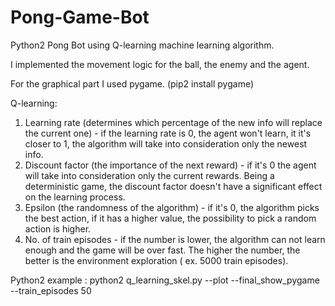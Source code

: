# Pong-Game-Bot

Python2 Pong Bot using Q-learning machine learning algorithm.

I implemented the movement logic for the ball, the enemy and the agent. 

For the graphical part I used pygame. (pip2 install pygame)

Q-learning:
1. Learning rate (determines which percentage of the new info will replace the current one) - if the learning rate is 0, the agent won't learn, it it's closer to 1, the algorithm will take into consideration only the newest info.
2. Discount factor (the importance of the next reward) - if it's 0 the agent will take into consideration only the current rewards. Being a deterministic game, the discount factor doesn't have a significant effect on the learning process.
3. Epsilon (the randomness of the algorithm) - if it's 0, the algorithm picks the best action, if it has a higher value, the possibility to pick a random action is higher.
4. No. of train episodes - if the number is lower, the algorithm can not learn enough and the game will be over fast. The higher the number, the better is the environment exploration ( ex. 5000 train episodes). 
  
Python2 example : python2 q_learning_skel.py --plot --final_show_pygame --train_episodes 50

